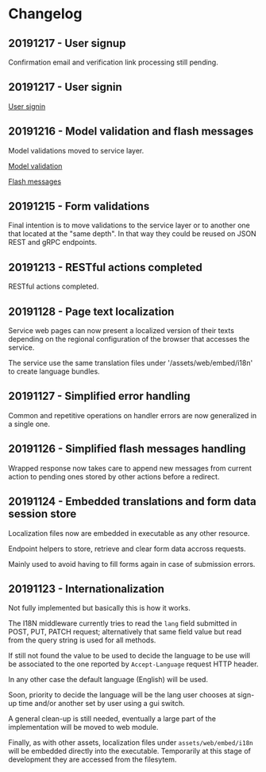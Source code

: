 # Changelog


## <a name="2019128"></a>20191217 - User signup

Confirmation email and verification link processing still pending.

## <a name="20191217"></a>20191217 - User signin

[User signin](screenshots.md#user-signin)

## <a name="20191216"></a>20191216 - Model validation and flash messages

Model validations moved to service layer.

[Model validation](screenshots.md#model-validation)

[Flash messages](screenshots.md#flash-messages)

## <a name="20191215"></a>20191215 - Form validations

Final intention is to move validations to the service layer or to another one that located at the "same depth".
In that way they could be reused on JSON REST and gRPC endpoints.

## <a name="20191213"></a>20191213 - RESTful actions completed

RESTful actions completed.

## <a name="20191128"></a>20191128 - Page text localization

Service web pages can now present a localized version of their texts depending on the regional configuration of the browser that accesses the service.

The service use the same translation files under '/assets/web/embed/i18n' to create language bundles.

## <a name="20191127"></a>20191127 - Simplified error handling

Common and repetitive operations on handler errors are now generalized in a single one.

## <a name="20191126"></a>20191126 - Simplified flash messages handling

Wrapped response now takes care to append new messages from current action to pending ones stored by other actions before a redirect.

## <a name="20191124"></a>20191124 - Embedded translations and form data session store

Localization files now are embedded in executable as any other resource.

Endpoint helpers to store, retrieve and clear form data accross requests.

Mainly used to avoid having to fill forms again in case of submission errors.

## <a name="20191123"></a>20191123 - Internationalization

Not fully implemented but basically this is how it works.

The I18N middleware currently tries to read the `lang` field submitted in POST, PUT, PATCH request; alternatively that same field value but read from the query string is used for all methods.

If still not found the value to be used to decide the language to be use will be associated to the one reported by `Accept-Language` request HTTP header.

In any other case the default language (English) will be used.

Soon, priority to decide the language will be the lang user chooses at sign-up time and/or another set by user using a gui switch.

A general clean-up is still needed, eventually a large part of the implementation will be moved to web module.

Finally, as with other assets, localization files under `assets/web/embed/i18n` will be embedded directly into the executable. Temporarily at this stage of development they are accessed from the filesytem.
